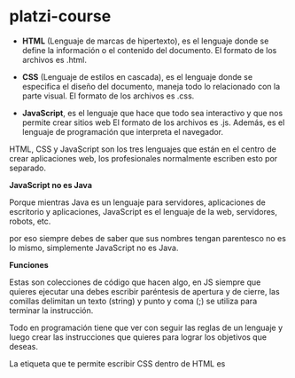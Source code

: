# platzi-course

* **HTML** (Lenguaje de marcas de hipertexto), es el lenguaje donde se define la información o el contenido del documento. El formato de los archivos es .html.

* **CSS** (Lenguaje de estilos en cascada), es el lenguaje donde se especifica el diseño del documento, maneja todo lo relacionado con la parte visual. El formato de los archivos es .css.

* **JavaScript**, es el lenguaje que hace que todo sea interactivo y que nos permite crear sitios web El formato de los archivos es .js. Además, es el lenguaje de programación que interpreta el navegador.

HTML, CSS y JavaScript son los tres lenguajes que están en el centro de crear aplicaciones web, los profesionales normalmente escriben esto por separado.

**JavaScript no es Java**

Porque mientras Java es un lenguaje para servidores, aplicaciones de escritorio y aplicaciones, JavaScript es el lenguaje de la web, servidores, robots, etc.

por eso siempre debes de saber que sus nombres tengan parentesco no es lo mismo, simplemente JavaScript no es Java.

**Funciones**

Estas son colecciones de código que hacen algo, en JS siempre que quieres ejecutar una debes escribir paréntesis de apertura y de cierre, las comillas delimitan un texto (string) y punto y coma (;) se utiliza para terminar la instrucción.

Todo en programación tiene que ver con seguir las reglas de un lenguaje y luego crear las instrucciones que quieres para lograr los objetivos que deseas.

La etiqueta que te permite escribir CSS dentro de HTML es <style>, se coloca dentro de head. La etiqueta para escribir JS dentro de HTML es <script>, se coloca antes de terminar el body.

En HTMl Los títulos se pueden agregar con la etiquetas h1,h2,h3,h4,h5,h6.

* La consola nos sirve para saber el estado de las variables.
 
* Cuando tienen un valor en comillas("") es un texto.

* Puedes usar la función prompt para recibir datos del usuario.

* Concatenar es unir cadenas de texto a variables.

* El nombre de los archivos deberían seguir las mismas reglas que los nombres de variables

* El código debería ser fácil de leer

* Los bloques de codigo no terminan en ;.

* Para aprender programacion debes de practicar es muy importante.

**Objetos** estos son como envolturas para código.

**El navegador tiene algunos nativos cómo:**

**Navigator:** El objeto que contiene las funciones del navegador, también te permite acceder también al sistema operativo como el gps, guardar datos en el disco duro, etc.

**Window:** El objeto que maneja cada una de las pestañas.

**Document:** El objeto que contiene todo lo que vemos dentro de nuestra página.

DOM (Document Object Model) es la forma en que internamente el navegador organiza todo el HTML dentro de una estructura de árbol.

**Los objetos contienen**

**Métodos:** funciones dentro de un objeto.

**Atributo o propiedad:** variables internas que almacenan valores.

Los **ciclos** son piezas de código que se repiten hasta que se cumple una condición.

**Eventos** son funciones que suceden cuando algo ocurre,  sucesos cómo un click, pulsar una tecla, colocar el mouse sobre un botón, etc.

 